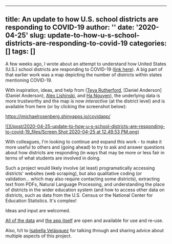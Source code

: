 -----

## title: An update to how U.S. school districts are responding to COVID-19 author: '' date: '2020-04-25' slug: update-to-how-u-s-school-districts-are-responding-to-covid-19 categories: [] tags: []

A few weeks ago, I wrote about an attempt to understand how United States (U.S.)
school districts are responding to COVID-19 ([link
here](https://joshuamrosenberg.com/posts/how-are-u-s-school-districts-responding-to-covid-a-first-look-at-12-500-districts-websites/)).
A big part of that earlier work was a map depicting the number of districts
within states mentioning COVID-19.

With inspiration, ideas, and help from ([Teya
Rutherford](https://rutherfordlab.wordpress.com/), [Daniel Anderson](Daniel
Anderson), [Alex Lishinski](http://www.alexlishinski.com/), and [Ha
Nguyen](https://ha-nguyen.net/)), the underlying data is more trustworthy and
the map is now *interactive* (at the district level) and is available from here
(or by clicking the screenshot below):

<https://jmichaelrosenberg.shinyapps.io/covidapp/>

[![](/post/2020-04-25-update-to-how-u-s-school-districts-are-responding-to-covid-19\_files/Screen
Shot 2020-04-25 at 12.49.53
PM.png)](https://jmichaelrosenberg.shinyapps.io/covidapp/)

With colleagues, I'm looking to continue and expand this work - to make it more
useful to others and (going ahead) to try to ask and answer questions about how
districts are responding (in ways that may be more or less fair in terms of what
students are involved in doing.

Such a project would likely involve (at least) programatically accessing
districts' websites (web scraping), but also qualitative coding (or
validation... which may also require contacting some districts), extracting text
from PDFs, Natural Language Processing, and understanding the place of districts
in the wider education system (and how to access other data on districts, such
as data from the U.S. Census or the National Center for Education Statistics.
It's complex!

Ideas and input are welcomed.

[All of the data](https://github.com/making-data-science-count/covidedu) and
[the app itself](https://jmichaelrosenberg.shinyapps.io/covidapp/) are open and
available for use and re-use.

Also, h/t to [Isabella Velásquez](https://ivelasq.rbind.io/) for talking through
and sharing advice about multiple aspects of this project.